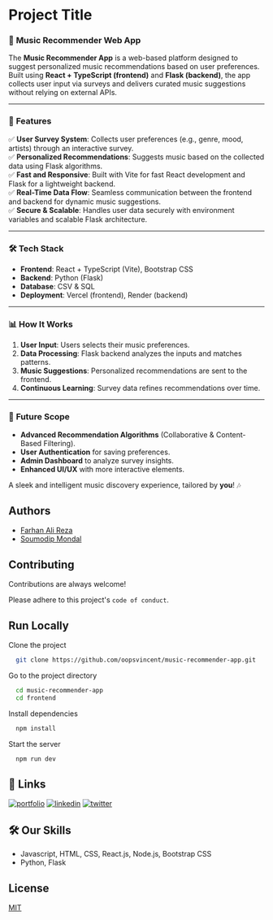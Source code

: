 
# Project Title

### 🎵 **Music Recommender Web App**  

The **Music Recommender App** is a web-based platform designed to suggest personalized music recommendations based on user preferences. Built using **React + TypeScript (frontend)** and **Flask (backend)**, the app collects user input via surveys and delivers curated music suggestions without relying on external APIs.  

---

### 🌟 **Features**  

✅ **User Survey System**: Collects user preferences (e.g., genre, mood, artists) through an interactive survey.  
✅ **Personalized Recommendations**: Suggests music based on the collected data using Flask algorithms.  
✅ **Fast and Responsive**: Built with Vite for fast React development and Flask for a lightweight backend.  
✅ **Real-Time Data Flow**: Seamless communication between the frontend and backend for dynamic music suggestions.  
✅ **Secure & Scalable**: Handles user data securely with environment variables and scalable Flask architecture.  

---

### 🛠️ **Tech Stack**  

- **Frontend**: React + TypeScript (Vite), Bootstrap CSS
- **Backend**: Python (Flask)  
- **Database**: CSV & SQL  
- **Deployment**: Vercel (frontend), Render (backend)  

---

### 📊 **How It Works**  

1. **User Input**: Users selects their music preferences.  
2. **Data Processing**: Flask backend analyzes the inputs and matches patterns.  
3. **Music Suggestions**: Personalized recommendations are sent to the frontend.  
4. **Continuous Learning**: Survey data refines recommendations over time.  

---

### 🚀 **Future Scope**  

- **Advanced Recommendation Algorithms** (Collaborative & Content-Based Filtering).  
- **User Authentication** for saving preferences.  
- **Admin Dashboard** to analyze survey insights.  
- **Enhanced UI/UX** with more interactive elements.  

A sleek and intelligent music discovery experience, tailored by **you**! 🎶


## Authors

- [Farhan Ali Reza](https://www.github.com/oopsvincent)
- [Soumodip Mondal](https://www.github.com/)

## Contributing

Contributions are always welcome!

Please adhere to this project's `code of conduct`.


## Run Locally

Clone the project

```bash
  git clone https://github.com/oopsvincent/music-recommender-app.git
```

Go to the project directory

```bash
  cd music-recommender-app
  cd frontend
```

Install dependencies

```bash
  npm install
```

Start the server

```bash
  npm run dev
```


## 🔗 Links
[![portfolio](https://img.shields.io/badge/my_portfolio-000?style=for-the-badge&logo=ko-fi&logoColor=white)](https://farhanalireza.netlify.app)
[![linkedin](https://img.shields.io/badge/linkedin-0A66C2?style=for-the-badge&logo=linkedin&logoColor=white)](https://www.linkedin.com/oopsvincent)
[![twitter](https://img.shields.io/badge/twitter-1DA1F2?style=for-the-badge&logo=twitter&logoColor=white)](https://twitter.com/oopsvincent)


## 🛠 Our Skills
- Javascript, HTML, CSS, React.js, Node.js, Bootstrap CSS
- Python, Flask


## License

[MIT](https://choosealicense.com/licenses/mit/)

